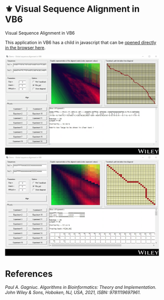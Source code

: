 # :fleur_de_lis: Visual Sequence Alignment in VB6
Visual Sequence Alignment in VB6


This application in VB6 has a child in javascript that can be [opened directly in the browser here](https://gagniuc.github.io/Jupiter-Bioinformatics-V2-dark/).

<kbd><img src="https://github.com/Gagniuc/Visual-Sequence-Alignment-in-VB6/blob/main/screenshot/AlignDNA%20in%20VB6%20(5).gif" /></kbd>
<kbd><img src="https://github.com/Gagniuc/Visual-Sequence-Alignment-in-VB6/blob/main/screenshot/AlignDNA%20in%20VB6%20(4).gif" /></kbd>

# References

<i>Paul A. Gagniuc. Algorithms in Bioinformatics: Theory and Implementation. John Wiley & Sons, Hoboken, NJ, USA, 2021, ISBN: 9781119697961.</i>
